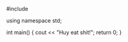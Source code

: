 #include<iostream>

using namespace std;

int main()
{
    cout << "Huy eat shit!";
    return 0;
}
